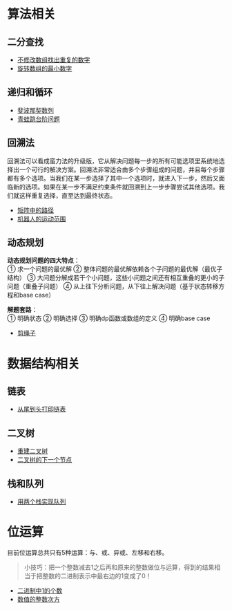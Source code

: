 # 算法相关
## 二分查找
- [不修改数组找出重复的数字](src/Question3_2.java)
- [旋转数组的最小数字](src/Question11.java)

## 递归和循环
- [斐波那契数列](src/Question10_1.java)
- [青蛙跳台阶问题](src/Question10_2.java)

## 回溯法
回溯法可以看成蛮力法的升级版，它从解决问题每一步的所有可能选项里系统地选择出一个可行的解决方案。回溯法非常适合由多个步骤组成的问题，并且每个步骤都有多个选项。当我们在某一步选择了其中一个选项时，就进入下一步，然后又面临新的选项。如果在某一步不满足约束条件就回溯到上一步步骤尝试其他选项。我们就这样重复选择，直至达到最终状态。
- [矩阵中的路径](src/Question12.java)
- [机器人的运动范围](src/Question13.java)

## 动态规划
**动态规划问题的四大特点**：  
① 求一个问题的最优解
② 整体问题的最优解依赖各个子问题的最优解（最优子结构）
③ 大问题分解成若干个小问题，这些小问题之间还有相互重叠的更小的子问题（重叠子问题）
④ 从上往下分析问题，从下往上解决问题（基于状态转移方程和base case）

**解题套路**：  
① 明确状态
② 明确选择
③ 明确dp函数或数组的定义
④ 明确base case

- [剪绳子](src/Question14.java)

# 数据结构相关
## 链表
- [从尾到头打印链表](src/Question6.java)

## 二叉树
- [重建二叉树](src/Question7.java)
- [二叉树的下一个节点](src/Question8.java)

## 栈和队列
- [用两个栈实现队列](src/Question9.java)

# 位运算
目前位运算总共只有5种运算：与、或、异或、左移和右移。  
> 小技巧：把一个整数减去1之后再和原来的整数做位与运算，得到的结果相当于把整数的二进制表示中最右边的1变成了0！
- [二进制中1的个数](src/Question15.java)
- [数值的整数次方](src/Question16.java)